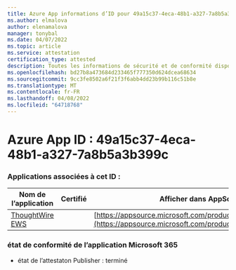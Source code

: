 ```yaml
---
title: Azure App informations d’ID pour 49a15c37-4eca-48b1-a327-7a8b5a3b399c
ms.author: elmalova
author: elenamalova
manager: tonybal
ms.date: 04/07/2022
ms.topic: article
ms.service: attestation
certification_type: attested
description: Toutes les informations de sécurité et de conformité disponibles pour 49a15c37-4eca-48b1-a327-7a8b5a3b399c.
ms.openlocfilehash: bd27b8a473684d233465f777350d624dcea68634
ms.sourcegitcommit: 9cc3fe8502a6f21f3f6abb4dd23b99b116c51b8e
ms.translationtype: MT
ms.contentlocale: fr-FR
ms.lasthandoff: 04/08/2022
ms.locfileid: "64718768"
---
```

# <a name="azure-app-id-49a15c37-4eca-48b1-a327-7a8b5a3b399c"></a>Azure App ID : 49a15c37-4eca-48b1-a327-7a8b5a3b399c


### <a name="apps-associated-with-this-id"></a>Applications associées à cet ID :
| **Nom de l’application** | **Certifié** | **Afficher dans AppSource** |
|--------------|---------------|-----------------------|
| [ThoughtWire EWS](../forward/WA200003239.md) |  | [https://appsource.microsoft.com/product/office/WA200003239](https://appsource.microsoft.com/product/office/WA200003239) |

### <a name="microsoft-365-app-compliance-status"></a>état de conformité de l’application Microsoft 365
- état de l’attestaton Publisher : terminé
